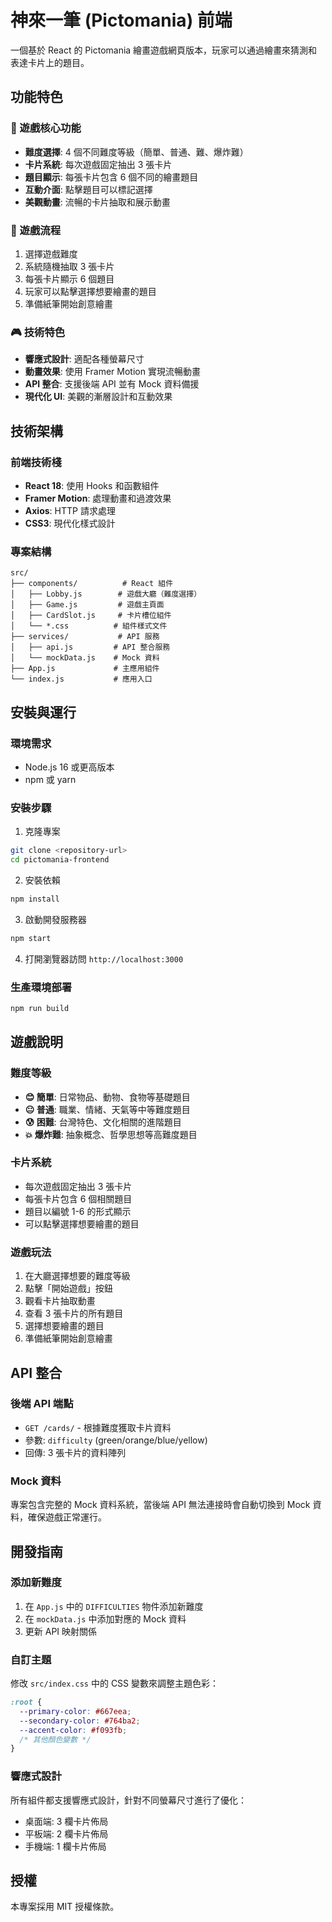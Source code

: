 # 神來一筆 (Pictomania) 前端

一個基於 React 的 Pictomania 繪畫遊戲網頁版本，玩家可以通過繪畫來猜測和表達卡片上的題目。

## 功能特色

### 🎨 遊戲核心功能
- **難度選擇**: 4 個不同難度等級（簡單、普通、難、爆炸難）
- **卡片系統**: 每次遊戲固定抽出 3 張卡片
- **題目顯示**: 每張卡片包含 6 個不同的繪畫題目
- **互動介面**: 點擊題目可以標記選擇
- **美觀動畫**: 流暢的卡片抽取和展示動畫

### 🎯 遊戲流程
1. 選擇遊戲難度
2. 系統隨機抽取 3 張卡片
3. 每張卡片顯示 6 個題目
4. 玩家可以點擊選擇想要繪畫的題目
5. 準備紙筆開始創意繪畫

### 🎮 技術特色
- **響應式設計**: 適配各種螢幕尺寸
- **動畫效果**: 使用 Framer Motion 實現流暢動畫
- **API 整合**: 支援後端 API 並有 Mock 資料備援
- **現代化 UI**: 美觀的漸層設計和互動效果

## 技術架構

### 前端技術棧
- **React 18**: 使用 Hooks 和函數組件
- **Framer Motion**: 處理動畫和過渡效果
- **Axios**: HTTP 請求處理
- **CSS3**: 現代化樣式設計

### 專案結構
```
src/
├── components/          # React 組件
│   ├── Lobby.js        # 遊戲大廳（難度選擇）
│   ├── Game.js         # 遊戲主頁面
│   ├── CardSlot.js     # 卡片槽位組件
│   └── *.css          # 組件樣式文件
├── services/           # API 服務
│   ├── api.js         # API 整合服務
│   └── mockData.js    # Mock 資料
├── App.js             # 主應用組件
└── index.js           # 應用入口
```

## 安裝與運行

### 環境需求
- Node.js 16 或更高版本
- npm 或 yarn

### 安裝步驟
1. 克隆專案
```bash
git clone <repository-url>
cd pictomania-frontend
```

2. 安裝依賴
```bash
npm install
```

3. 啟動開發服務器
```bash
npm start
```

4. 打開瀏覽器訪問 `http://localhost:3000`

### 生產環境部署
```bash
npm run build
```

## 遊戲說明

### 難度等級
- **😊 簡單**: 日常物品、動物、食物等基礎題目
- **😐 普通**: 職業、情緒、天氣等中等難度題目
- **😰 困難**: 台灣特色、文化相關的進階題目
- **💥 爆炸難**: 抽象概念、哲學思想等高難度題目

### 卡片系統
- 每次遊戲固定抽出 3 張卡片
- 每張卡片包含 6 個相關題目
- 題目以編號 1-6 的形式顯示
- 可以點擊選擇想要繪畫的題目

### 遊戲玩法
1. 在大廳選擇想要的難度等級
2. 點擊「開始遊戲」按鈕
3. 觀看卡片抽取動畫
4. 查看 3 張卡片的所有題目
5. 選擇想要繪畫的題目
6. 準備紙筆開始創意繪畫

## API 整合

### 後端 API 端點
- `GET /cards/` - 根據難度獲取卡片資料
- 參數: `difficulty` (green/orange/blue/yellow)
- 回傳: 3 張卡片的資料陣列

### Mock 資料
專案包含完整的 Mock 資料系統，當後端 API 無法連接時會自動切換到 Mock 資料，確保遊戲正常運行。

## 開發指南

### 添加新難度
1. 在 `App.js` 中的 `DIFFICULTIES` 物件添加新難度
2. 在 `mockData.js` 中添加對應的 Mock 資料
3. 更新 API 映射關係

### 自訂主題
修改 `src/index.css` 中的 CSS 變數來調整主題色彩：
```css
:root {
  --primary-color: #667eea;
  --secondary-color: #764ba2;
  --accent-color: #f093fb;
  /* 其他顏色變數 */
}
```

### 響應式設計
所有組件都支援響應式設計，針對不同螢幕尺寸進行了優化：
- 桌面端: 3 欄卡片佈局
- 平板端: 2 欄卡片佈局  
- 手機端: 1 欄卡片佈局

## 授權

本專案採用 MIT 授權條款。